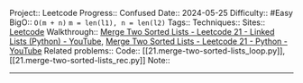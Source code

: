 Project:: Leetcode
Progress:: Confused
Date:: 2024-05-25
Difficulty:: #Easy 
BigO:: `O(m + n)` `m = len(l1), n = len(l2)`
Tags:: 
Techniques:: 
Sites:: [Leetcode](https://leetcode.com/problems/merge-two-sorted-lists/description/)
Walkthrough:: [Merge Two Sorted Lists - Leetcode 21 - Linked Lists (Python) - YouTube](https://www.youtube.com/watch?v=5Rec4JS9H5o), [Merge Two Sorted Lists - Leetcode 21 - Python - YouTube](https://www.youtube.com/watch?v=XIdigk956u0)
Related problems:: 
Code:: [[21.merge-two-sorted-lists_loop.py]], [[21.merge-two-sorted-lists_rec.py]]
Note:: 

---
